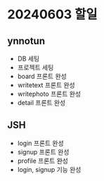 # 20240603 할일

## ynnotun
- DB 세팅
- 프로젝트 세팅
- board 프론트 완성
- writetext 프론트 완성
- writephoto 프론트 완성
- detail 프론트 완성


## JSH
- login 프론트 완성
- signup 프론트 완성
- profile 프론트 완성
- login, signup 기능 완성
